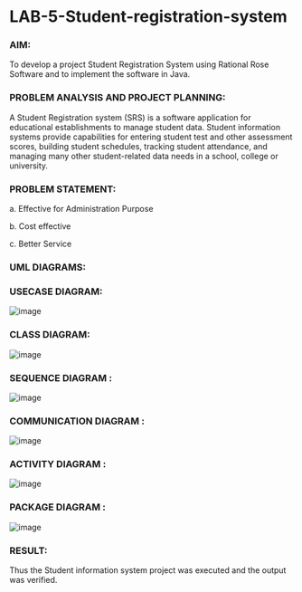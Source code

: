 # LAB-5-Student-registration-system
### AIM:
To develop a project Student Registration System using Rational Rose Software and to
implement the software in Java.
### PROBLEM ANALYSIS AND PROJECT PLANNING:
A Student Registration system (SRS) is a software application for educational
establishments to manage student data. Student information systems provide capabilities for
entering student test and other assessment scores, building student schedules, tracking student
attendance, and managing many other student-related data needs in a school, college or
university.
### PROBLEM STATEMENT:
a. Effective for Administration Purpose

b. Cost effective

c. Better Service
### UML DIAGRAMS:
### USECASE DIAGRAM:
![image](https://github.com/nagaraj6618/LAB-5-Student-registration-system/assets/127173574/7ab42765-771c-43c9-8142-6a318e19d53e)
### CLASS DIAGRAM:
![image](https://github.com/nagaraj6618/LAB-5-Student-registration-system/assets/127173574/4d942f24-9ad7-414a-8dc6-f5a24dcfebeb)
### SEQUENCE DIAGRAM :
![image](https://github.com/nagaraj6618/LAB-5-Student-registration-system/assets/127173574/66f0d311-364b-44eb-85e1-7c178308bcd2)
### COMMUNICATION DIAGRAM :
![image](https://github.com/nagaraj6618/LAB-5-Student-registration-system/assets/127173574/29c0f88a-4e1b-4c12-beaf-048787ca0a5c)
### ACTIVITY DIAGRAM :
![image](https://github.com/nagaraj6618/LAB-5-Student-registration-system/assets/127173574/7140ce87-4e37-460a-856f-8d72e4ab5e5b)
### PACKAGE DIAGRAM :
![image](https://github.com/nagaraj6618/LAB-5-Student-registration-system/assets/127173574/6bdaea6f-9183-41bf-9d6f-9e98ec4aa2ad)




### RESULT:
Thus the Student information system project was executed and the output was
verified.
